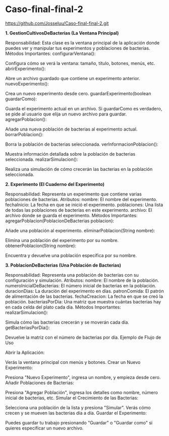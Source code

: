 # Caso-final-final-2


https://github.com/Josseluu/Caso-final-final-2.git



**1. GestionCultivosDeBacterias (La Ventana Principal)**

Responsabilidad: Esta clase es la ventana principal de la aplicación donde puedes ver y manipular tus experimentos y poblaciones de bacterias.
Métodos Importantes:
configurarVentana():

Configura cómo se verá la ventana: tamaño, título, botones, menús, etc.
abrirExperimento():

Abre un archivo guardado que contiene un experimento anterior.
nuevoExperimento():

Crea un nuevo experimento desde cero.
guardarExperimento(boolean guardarComo):

Guarda el experimento actual en un archivo. Si guardarComo es verdadero, se pide al usuario que elija un nuevo archivo para guardar.
agregarPoblacion():

Añade una nueva población de bacterias al experimento actual.
borrarPoblacion():

Borra la población de bacterias seleccionada.
verInformacionPoblacion():

Muestra información detallada sobre la población de bacterias seleccionada.
realizarSimulacion():

Realiza una simulación de cómo crecerán las bacterias en la población seleccionada.


**2. Experimento (El Cuaderno del Experimento)**

Responsabilidad: Representa un experimento que contiene varias poblaciones de bacterias.
Atributos:
nombre: El nombre del experimento.
fechaInicio: La fecha en que se inició el experimento.
poblaciones: Una lista de todas las poblaciones de bacterias en este experimento.
archivo: El archivo donde se guarda el experimento.
Métodos Importantes:
agregarPoblacion(PoblacionDeBacterias poblacion):

Añade una población al experimento.
eliminarPoblacion(String nombre):

Elimina una población del experimento por su nombre.
obtenerPoblacion(String nombre):

Encuentra y devuelve una población específica por su nombre.


**3. PoblacionDeBacterias (Una Población de Bacterias)**

Responsabilidad: Representa una población de bacterias con su configuración y simulación.
Atributos:
nombre: El nombre de la población.
numeroInicialDeBacterias: El número inicial de bacterias en la población.
duracionDias: La duración del experimento en días.
patronComida: El patrón de alimentación de las bacterias.
fechaCreacion: La fecha en que se creó la población.
bacteriasPorDia: Una matriz que muestra cuántas bacterias hay en cada celda del plato cada día.
Métodos Importantes:
realizarSimulacion():

Simula cómo las bacterias crecerán y se moverán cada día.
getBacteriasPorDia():

Devuelve la matriz con el número de bacterias por día.
Ejemplo de Flujo de Uso

Abrir la Aplicación:

Verás la ventana principal con menús y botones.
Crear un Nuevo Experimento:

Presiona "Nuevo Experimento", ingresa un nombre, y empieza desde cero.
Añadir Poblaciones de Bacterias:

Presiona "Agregar Población", ingresa los detalles como nombre, número inicial de bacterias, etc.
Simular el Crecimiento de las Bacterias:

Selecciona una población de la lista y presiona "Simular". Verás cómo crecen y se mueven las bacterias día a día.
Guardar el Experimento:

Puedes guardar tu trabajo presionando "Guardar" o "Guardar como" si quieres especificar un nuevo archivo.

